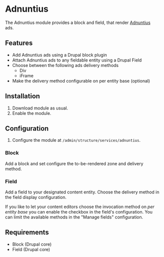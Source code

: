 # Adnuntius
  
The Adnuntius module provides a block and field, that render
[Adnuntius](https://www.adnuntius.com/) ads.

## Features

* Add Adnuntius ads using a Drupal block plugin
* Attach Adnuntius ads to any fieldable entity using a Drupal Field
* Choose between the following ads delivery methods
  * Div
  * iFrame
* Make the delivery method configurable on per entity base (optional)

## Installation

1. Download module as usual.
2. Enable the module.

## Configuration
1. Configure the module at `/admin/structure/services/adnuntius`.

### Block
Add a block and set configure the to-be-rendered zone and delivery method.

### Field
Add a field to your designated content entity. Choose the delivery method in
the field display configuration.

If you like to let your content editors choose the invocation method on *per
entity base* you can enable the checkbox in the field's configuration. You
can limit the available methods in the "Manage fields" configuration.

## Requirements

* Block (Drupal core)
* Field (Drupal core)
